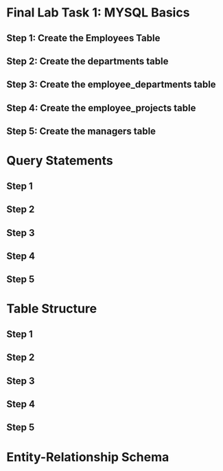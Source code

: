 # Final Lab Task 1: MYSQL Basics


## Step 1: Create the Employees Table
## Step 2: Create the departments table
## Step 3: Create the employee_departments table
## Step 4: Create the employee_projects table
## Step 5: Create the managers table
# Query Statements
## Step 1 
## Step 2 
## Step 3
## Step 4 
## Step 5
# Table Structure
## Step 1 
## Step 2 
## Step 3
## Step 4 
## Step 5
# Entity-Relationship Schema
